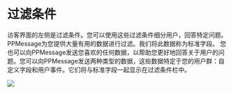 # 过滤条件
访客界面的左侧是过滤条件。您可以使用这些过滤条件细分用户，回答特定问题。PPMessage为您提供大量有用的数据进行过滤。我们将此数据称为标准字段。
您也可以向PPMessage发送您喜欢的任何数据，以帮助您更好地回答关于用户的问题。您可以向PPMessage发送两种类型的数据，这些数据特定于您的用户群：自定义字段和用户事件。它们将与标准字段一起显示在过滤条件栏中。

![](https://upload-images.jianshu.io/upload_images/12406336-d3cabc900008c8a9.png?imageMogr2/auto-orient/strip%7CimageView2/2/w/1240)
